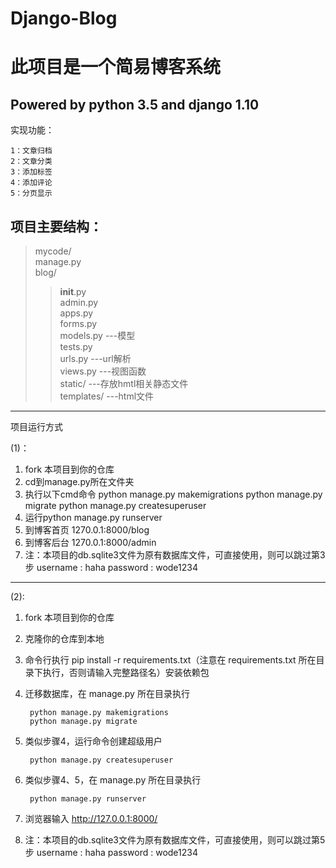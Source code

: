 # Django-Blog

此项目是一个简易博客系统
====
Powered by python 3.5 and django 1.10
---
实现功能：<br>

	1：文章归档
  	2：文章分类
  	3：添加标签
  	4：添加评论
  	5：分页显示
 
项目主要结构：<br>
--- 
  >mycode/<br>
  >manage.py<br>
  >blog/<br>
  >> __init__.py<br>
  >> admin.py<br>
  >> apps.py<br>
  >> forms.py<br>
  >> models.py       ---模型<br>
  >> tests.py<br>
  >> urls.py         ---url解析<br>
  >> views.py        ---视图函数<br>
  >> static/         ---存放hmtl相关静态文件<br>
  >>templates/      ---html文件<br>
  
---                    
 项目运行方式<br>
 
(1)：<br>
 
1. fork 本项目到你的仓库
2. cd到manage.py所在文件夹
3. 执行以下cmd命令 
		python manage.py makemigrations
		python manage.py migrate
		python manage.py createsuperuser
4. 运行python manage.py runserver
5. 到博客首页
		1270.0.1:8000/blog
6. 到博客后台
		1270.0.1:8000/admin   
8. 注：本项目的db.sqlite3文件为原有数据库文件，可直接使用，则可以跳过第3步
	 	username : haha
	 	password : wode1234
 --- 
(2):<br>

1. fork 本项目到你的仓库
2. 克隆你的仓库到本地
3. 命令行执行 pip install -r requirements.txt（注意在 requirements.txt 所在目录下执行，否则请输入完整路径名）安装依赖包
4. 迁移数据库，在 manage.py 所在目录执行

        python manage.py makemigrations
        python manage.py migrate

5. 类似步骤4，运行命令创建超级用户

        python manage.py createsuperuser

6. 类似步骤4、5，在 manage.py 所在目录执行

        python manage.py runserver

7. 浏览器输入 http://127.0.0.1:8000/
    
8. 注：本项目的db.sqlite3文件为原有数据库文件，可直接使用，则可以跳过第5步
 username : haha
 password : wode1234
  


